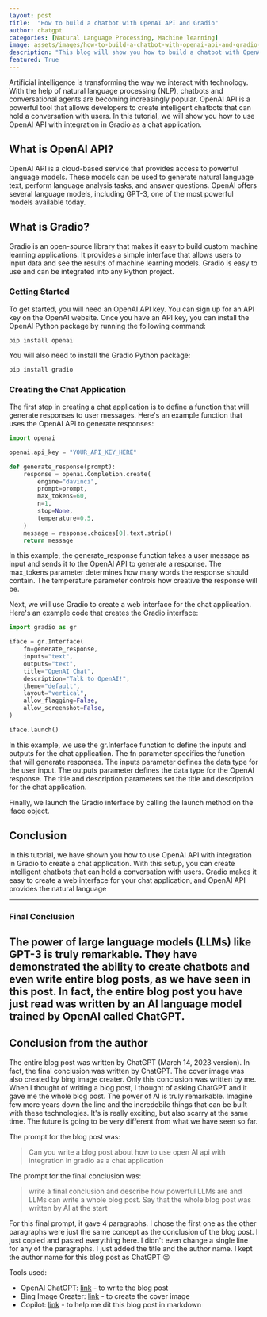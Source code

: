```yaml
---
layout: post
title:  "How to build a chatbot with OpenAI API and Gradio"
author: chatgpt
categories: [Natural Language Processing, Machine learning]
image: assets/images/how-to-build-a-chatbot-with-openai-api-and-gradio-images/chatbot-logo.jfif
description: "This blog will show you how to build a chatbot with OpenAI API and Gradio."
featured: True
---
```


Artificial intelligence is transforming the way we interact with technology. With the help of natural language processing (NLP), chatbots and conversational agents are becoming increasingly popular. OpenAI API is a powerful tool that allows developers to create intelligent chatbots that can hold a conversation with users. In this tutorial, we will show you how to use OpenAI API with integration in Gradio as a chat application.

## What is OpenAI API?

OpenAI API is a cloud-based service that provides access to powerful language models. These models can be used to generate natural language text, perform language analysis tasks, and answer questions. OpenAI offers several language models, including GPT-3, one of the most powerful models available today.

## What is Gradio?

Gradio is an open-source library that makes it easy to build custom machine learning applications. It provides a simple interface that allows users to input data and see the results of machine learning models. Gradio is easy to use and can be integrated into any Python project.

### Getting Started

To get started, you will need an OpenAI API key. You can sign up for an API key on the OpenAI website. Once you have an API key, you can install the OpenAI Python package by running the following command:

```
pip install openai
```

You will also need to install the Gradio Python package:

```
pip install gradio
```

### Creating the Chat Application

The first step in creating a chat application is to define a function that will generate responses to user messages. Here's an example function that uses the OpenAI API to generate responses:

```python
import openai

openai.api_key = "YOUR_API_KEY_HERE"

def generate_response(prompt):
    response = openai.Completion.create(
        engine="davinci",
        prompt=prompt,
        max_tokens=60,
        n=1,
        stop=None,
        temperature=0.5,
    )
    message = response.choices[0].text.strip()
    return message
```

In this example, the generate_response function takes a user message as input and sends it to the OpenAI API to generate a response. The max_tokens parameter determines how many words the response should contain. The temperature parameter controls how creative the response will be.

Next, we will use Gradio to create a web interface for the chat application. Here's an example code that creates the Gradio interface:

```python
import gradio as gr

iface = gr.Interface(
    fn=generate_response,
    inputs="text",
    outputs="text",
    title="OpenAI Chat",
    description="Talk to OpenAI!",
    theme="default",
    layout="vertical",
    allow_flagging=False,
    allow_screenshot=False,
)

iface.launch()
```

In this example, we use the gr.Interface function to define the inputs and outputs for the chat application. The fn parameter specifies the function that will generate responses. The inputs parameter defines the data type for the user input. The outputs parameter defines the data type for the OpenAI response. The title and description parameters set the title and description for the chat application.

Finally, we launch the Gradio interface by calling the launch method on the iface object.

## Conclusion

In this tutorial, we have shown you how to use OpenAI API with integration in Gradio to create a chat application. With this setup, you can create intelligent chatbots that can hold a conversation with users. Gradio makes it easy to create a web interface for your chat application, and OpenAI API provides the natural language


---
### Final Conclusion
The power of large language models (LLMs) like GPT-3 is truly remarkable. They have demonstrated the ability to create chatbots and even write entire blog posts, as we have seen in this post. In fact, the entire blog post you have just read was written by an AI language model trained by OpenAI called ChatGPT.
---

## Conclusion from the author
The entire blog post was written by ChatGPT (March 14, 2023 version). In fact, the final conclusion was written by ChatGPT. The cover image was also created by bing image creater. Only this conclusion was written by me. When I thought of writing a blog post, I thought of asking ChatGPT and it gave me the whole blog post. The power of AI is truly remarkable. Imagine few more years down the line and the incredebile things that can be built with these technologies. It's is really exciting, but also scarry at the same time. The future is going to be very different from what we have seen so far.

The prompt for the blog post was: 

> Can you write a blog post about how to use open AI api with integration in gradio as a chat application

The prompt for the final conclusion was:
> write a final conclusion and describe how powerful LLMs are and LLMs can write a whole blog post. Say that the whole blog post was written by AI at the start

For this final prompt, it gave 4 paragraphs. I chose the first one as the other paragraphs were just the same concept as the conclusion of the blog post. I just copied and pasted everything here. I didn't even change a single line for any of the paragraphs. I just added the title and the author name. I kept the author name for this blog post as ChatGPT 😉

Tools used:
- OpenAI ChatGPT: [link](https://chat.openai.com/chat) - to write the blog post
- Bing Image Creater: [link](https://www.bing.com/create) - to create the cover image
- Copilot: [link](https://github.com/features/copilot) - to help me dit this blog post in markdown